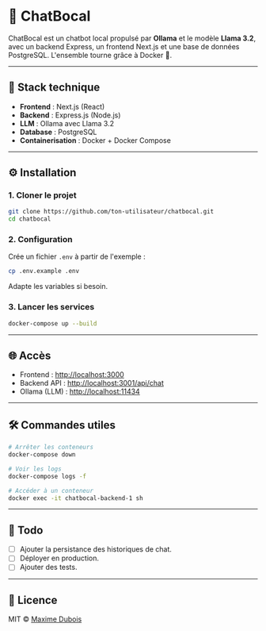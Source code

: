 # 🐠 ChatBocal

ChatBocal est un chatbot local propulsé par **Ollama** et le modèle **Llama 3.2**, avec un backend Express, un frontend Next.js et une base de données PostgreSQL. L'ensemble tourne grâce à Docker 🐳.

---

## 🚀 Stack technique

- **Frontend** : Next.js (React)
- **Backend** : Express.js (Node.js)
- **LLM** : Ollama avec Llama 3.2
- **Database** : PostgreSQL
- **Containerisation** : Docker + Docker Compose

---

## ⚙️ Installation

### 1. Cloner le projet
```bash
git clone https://github.com/ton-utilisateur/chatbocal.git
cd chatbocal
```

### 2. Configuration
Crée un fichier `.env` à partir de l'exemple :
```bash
cp .env.example .env
```
Adapte les variables si besoin.

### 3. Lancer les services
```bash
docker-compose up --build
```

---

## 🌐 Accès

- Frontend : [http://localhost:3000](http://localhost:3000)
- Backend API : [http://localhost:3001/api/chat](http://localhost:3001/api/chat)
- Ollama (LLM) : [http://localhost:11434](http://localhost:11434)

---

## 🛠️ Commandes utiles

```bash
# Arrêter les conteneurs
docker-compose down

# Voir les logs
docker-compose logs -f

# Accéder à un conteneur
docker exec -it chatbocal-backend-1 sh
```

---

## 📝 Todo

- [ ] Ajouter la persistance des historiques de chat.
- [ ] Déployer en production.
- [ ] Ajouter des tests.

---

## 📄 Licence

MIT © [Maxime Dubois](https://github.com/makcimerrr)
